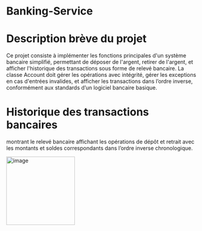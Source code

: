# Banking-Service



# Description brève du projet
Ce projet consiste à implémenter les fonctions principales d'un système bancaire simplifié, permettant de déposer de l'argent, retirer de l'argent, et afficher l'historique des transactions sous forme de relevé bancaire. La classe Account doit gérer les opérations avec intégrité, gérer les exceptions en cas d'entrées invalides, et afficher les transactions dans l’ordre inverse, conformément aux standards d’un logiciel bancaire basique.


# Historique des transactions bancaires

montrant le relevé bancaire affichant les opérations de dépôt et retrait avec les montants et soldes correspondants dans l’ordre inverse chronologique.

<img width="181" alt="image" src="https://github.com/user-attachments/assets/378bc733-7db7-4ff1-86fd-ad4ce22acb8b" />

